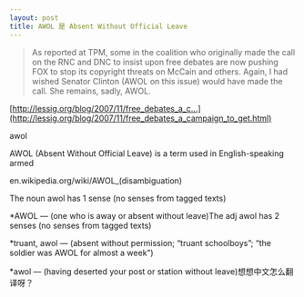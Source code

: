```yaml
---
layout: post
title: AWOL 是 Absent Without Official Leave
---
```


>As reported at TPM, some in the coalition who originally made the call on the RNC and DNC to insist upon free debates are now pushing FOX to stop its copyright threats on McCain and others. Again, I had wished Senator Clinton (AWOL on this issue) would have made the call. She remains, sadly, AWOL.

  

[http://lessig.org/blog/2007/11/free_debates_a_c...](http://lessig.org/blog/2007/11/free_debates_a_campaign_to_get.html)

awol

AWOL (Absent Without Official Leave) is a term used in English-speaking armed

en.wikipedia.org/wiki/AWOL_(disambiguation)

The noun awol has 1 sense (no senses from tagged texts)

*AWOL — (one who is away or absent without leave)The adj awol has 2 senses (no senses from tagged texts)

*truant, awol — (absent without permission; “truant schoolboys”; “the soldier was AWOL for almost a week”)

*awol — (having deserted your post or station without leave)想想中文怎么翻译呀？

